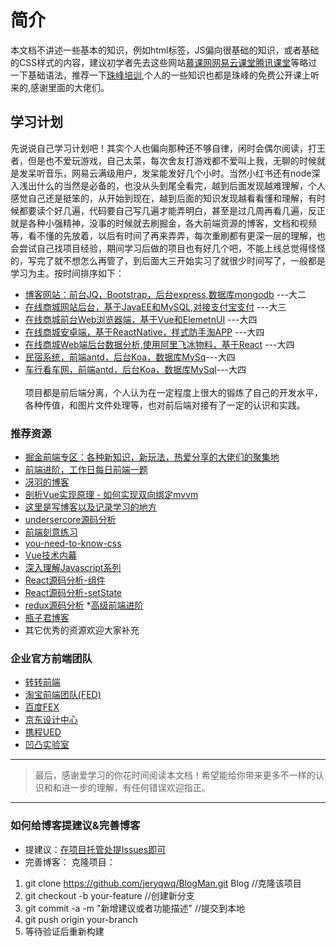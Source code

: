# 简介
本文档不讲述一些基本的知识，例如html标签，JS偏向很基础的知识，或者基础的CSS样式的内容，建议初学者先去这些网站[慕课网](http://www.imooc.com)[网易云课堂](http://study.163.com)[腾讯课堂](https://ke.qq.com/)等略过一下基础语法，推荐一下[珠峰培训](http://www.html5train.com/),个人的一些知识也都是珠峰的免费公开课上听来的,感谢里面的大佬们。
## 学习计划
先说说自己学习计划吧！其实个人也偏向那种还不够自律，闲时会偶尔阅读，打王者，但是也不爱玩游戏，自己太菜，每次舍友打游戏都不爱叫上我，无聊的时候就是发呆听音乐，网易云满级用户，发呆能发好几个小时。当然小红书还有node深入浅出什么的当然是必备的，也没从头到尾全看完，越到后面发现越难理解，个人感觉自己还是挺笨的，从开始到现在，越到后面的知识发现越看看懂和理解，有时候都要读个好几遍，代码要自己写几遍才能弄明白，甚至是过几周再看几遍，反正就是各种小强精神，没事的时候就去刷掘金，各大前端资源的博客，文档和视频等，看不懂的先放着，以后有时间了再来弄弄，每次重刷都有更深一层的理解，也会尝试自己找项目经验，期间学习后做的项目也有好几个吧，不能上线总觉得怪怪的，写完了就不想怎么再管了，到后面大三开始实习了就很少时间写了，一般都是学习为主。按时间排序如下：
<br>
* [博客网站：前台JQ，Bootstrap，后台express,数据库mongodb](https://github.com/jeryqwq/Blog)  ---大二
* [在线商城网站后台，基于JavaEE和MySQL,对接支付宝支付](https://github.com/jeryqwq/ImoccMallofJava) ---大三
* [在线商城前台Web浏览器端，基于Vue和ElemetnUI](https://github.com/jeryqwq/Imoccmall) ---大四
* [在线商城安卓端，基于ReactNative，样式防手淘APP](https://github.com/jeryqwq/MallApp)  ---大四
* [在线商城Web端后台数据分析,使用阿里飞冰物料，基于React](https://github.com/jeryqwq/OrderManage)   ---大四
* [民宿系统，前端antd，后台Koa，数据库MySq](https://github.com/jeryqwq/homestay)---大四
* [车行看车网，前端antd，后台Koa，数据库MySql](https://github.com/jeryqwq/CartOnline)---大四
<br><br>
项目都是前后端分离，个人认为在一定程度上很大的锻炼了自己的开发水平，各种传值，和图片文件处理等，也对前后端对接有了一定的认识和实践。
### 推荐资源
* [掘金前端专区：各种新知识，新玩法，热爱分享的大佬们的聚集地](https://juejin.im/welcome/frontend)
* [前端进阶，工作日每日前端一题](https://github.com/Advanced-Frontend/Daily-Interview-Question)
* [冴羽的博客](https://github.com/mqyqingfeng/Blog)
* [剖析Vue实现原理 - 如何实现双向绑定mvvm](https://github.com/DMQ/mvvm)
* [这里是写博客以及记录学习的地方](https://github.com/KieSun/Dream)
* [undersercore源码分析](https://yoyoyohamapi.gitbooks.io/undersercore-analysis/content/)
* [前端刻意练习](https://github.com/fezaoduke/fe-practice-hard)
* [you-need-to-know-css](https://lhammer.cn/You-need-to-know-css/#/)
* [Vue技术内幕](http://hcysun.me/vue-design/art/)
* [深入理解Javascript系列](https://www.kancloud.cn/kancloud/deep-understand-javascript/43686)
* [React源码分析-组件](https://github.com/amandakelake/blog/issues/27)
* [React源码分析-setState](https://github.com/amandakelake/blog/issues/29)
* [redux源码分析](https://github.com/amandakelake/blog/issues/33)
*[高级前端进阶](https://muyiy.vip/)
* [瓶子君博客](https://github.com/sisterAn/blog/issues)
* 其它优秀的资源欢迎大家补充
### 企业官方前端团队
* [转转前端](http://zzfed.com/#/list)
* [淘宝前端团队(FED)](http://taobaofed.org/)
* [百度FEX](http://fex.baidu.com/)
* [京东设计中心](http://jdc.jd.com/)
* [携程UED](http://ued.ctrip.com/)
* [凹凸实验室](https://aotu.io/)
---
> 最后，感谢爱学习的你花时间阅读本文档！希望能给你带来更多不一样的认识和和进一步的理解，有任何错误欢迎指正。
---
### 如何给博客提建议&完善博客
* 提建议：[在项目托管处提Issues即可](https://github.com/jeryqwq/BlogMan/issues)
* 完善博客：
克隆项目：
1. git clone https://github.com/jeryqwq/BlogMan.git Blog //克隆该项目
2. git checkout -b your-feature //创建新分支
3. git commit -a -m "新增建议或者功能描述" //提交到本地
4. git push origin your-branch
5. 等待验证后重新构建
